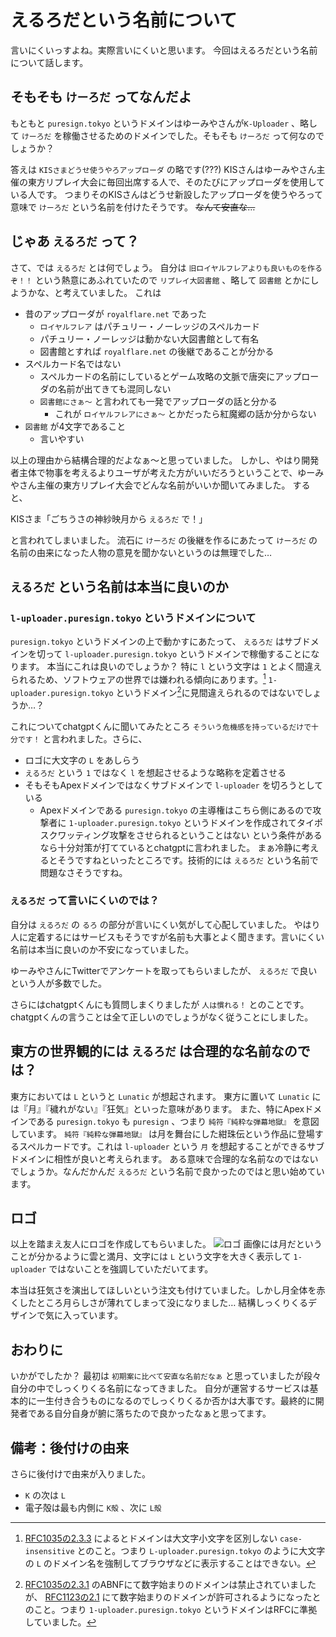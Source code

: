 # えるろだという名前について

言いにくいっすよね。実際言いにくいと思います。
今回はえるろだという名前について話します。

## そもそも `けーろだ` ってなんだよ

もともと `puresign.tokyo` というドメインはゆーみやさんが`K-Uploader` 、略して `けーろだ` を稼働させるためのドメインでした。そもそも `けーろだ` って何なのでしょうか？

答えは `KISさまどうせ使うやろアップローダ` の略です(???)
KISさんはゆーみやさん主催の東方リプレイ大会に毎回出席する人で、そのたびにアップローダを使用している人です。
つまりそのKISさんはどうせ新設したアップローダを使うやろって意味で `けーろだ` という名前を付けたそうです。
~~なんて安直な…~~

## じゃあ `えるろだ` って？

さて、では `えるろだ` とは何でしょう。
自分は `旧ロイヤルフレアよりも良いものを作るぞ！！` という熱意にあふれていたので `リプレイ大図書館` 、略して `図書館` とかにしようかな、と考えていました。
これは

- 昔のアップローダが `royalflare.net` であった
  - `ロイヤルフレア` はパチュリー・ノーレッジのスペルカード
  - パチュリー・ノーレッジは動かない大図書館として有名
  - 図書館とすれば `royalflare.net` の後継であることが分かる
- スペルカード名ではない
  - スペルカードの名前にしているとゲーム攻略の文脈で唐突にアップローダの名前が出てきても混同しない
  - `図書館にさぁ～` と言われても一発でアップローダの話と分かる
    - これが `ロイヤルフレアにさぁ～` とかだったら紅魔郷の話か分からない
- `図書館` が4文字であること
  - 言いやすい

以上の理由から結構合理的だよなぁ～と思っていました。
しかし、やはり開発者主体で物事を考えるよりユーザが考えた方がいいだろうということで、ゆーみやさん主催の東方リプレイ大会でどんな名前がいいか聞いてみました。
すると、

KISさま「ごちうさの神紗映月から `えるろだ` で！」

と言われてしまいました。
流石に `けーろだ` の後継を作るにあたって `けーろだ` の名前の由来になった人物の意見を聞かないというのは無理でした…

## `えるろだ` という名前は本当に良いのか

### `l-uploader.puresign.tokyo` というドメインについて

`puresign.tokyo` というドメインの上で動かすにあたって、 `えるろだ` はサブドメインを切って `l-uploader.puresign.tokyo` というドメインで稼働することになります。
本当にこれは良いのでしょうか？
特に `l` という文字は `1` とよく間違えられるため、ソフトウェアの世界では嫌われる傾向にあります。[^1]
`1-uploader.puresign.tokyo` というドメイン[^2]に見間違えられるのではないでしょうか…？

[^1]: [RFC1035の2.3.3](https://datatracker.ietf.org/doc/html/rfc1035#section-2.3.3) によるとドメインは大文字小文字を区別しない `case-insensitive` とのこと。つまり `L-uploader.puresign.tokyo` のように大文字の `L` のドメイン名を強制してブラウザなどに表示することはできない。

[^2]: [RFC1035の2.3.1](https://datatracker.ietf.org/doc/html/rfc1035#section-2.3.1) のABNFにて数字始まりのドメインは禁止されていましたが、 [RFC1123の2.1](https://datatracker.ietf.org/doc/html/rfc1123#section-2.1) にて数字始まりのドメインが許可されるようになったとのこと。つまり `1-uploader.puresign.tokyo` というドメインはRFCに準拠していました。

これについてchatgptくんに聞いてみたところ `そういう危機感を持っているだけで十分です！` と言われました。さらに、
- ロゴに大文字の `L` をあしらう
- `えるろだ` という `1` ではなく `l` を想起させるような略称を定着させる
- そもそもApexドメインではなくサブドメインで `l-uploader` を切ろうとしている
  - Apexドメインである `puresign.tokyo` の主導権はこちら側にあるので攻撃者に `1-uploader.puresign.tokyo` というドメインを作成されてタイポスクワッティング攻撃をさせられるということはない
という条件があるなら十分対策が打てているとchatgptに言われました。
まぁ冷静に考えるとそうですねといったところです。技術的には `えるろだ` という名前で問題なさそうですね。

### `えるろだ` って言いにくいのでは？
自分は `えるろだ` の `るろ` の部分が言いにくい気がして心配していました。
やはり人に定着するにはサービスもそうですが名前も大事とよく聞きます。言いにくい名前は本当に良いのか不安になっていました。

ゆーみやさんにTwitterでアンケートを取ってもらいましたが、 `えるろだ` で良いという人が多数でした。

さらにはchatgptくんにも質問しまくりましたが `人は慣れる！` とのことです。chatgptくんの言うことは全て正しいのでしょうがなく従うことにしました。

## 東方の世界観的には `えるろだ` は合理的な名前なのでは？

東方においては `L` というと `Lunatic` が想起されます。
東方に置いて `Lunatic` には『月』『穢れがない』『狂気』といった意味があります。
また、特にApexドメインである `puresign.tokyo` も `puresign` 、つまり `純符『純粋な弾幕地獄』` を意図しています。 `純符『純粋な弾幕地獄』` は月を舞台にした紺珠伝という作品に登場するスペルカードです。これは `l-uploader` という `月` を想起することができるサブドメインに相性が良いと考えられます。
ある意味で合理的な名前なのではないでしょうか。なんだかんだ `えるろだ` という名前で良かったのではと思い始めています。

## ロゴ

以上を踏まえ友人にロゴを作成してもらいました。
![ロゴ](/logo.png "ロゴ")
画像には月だということが分かるように雲と満月、文字には `L` という文字を大きく表示して `1-uploader` ではないことを強調していただいてます。

本当は狂気さを演出してほしいという注文も付けていました。しかし月全体を赤くしたところ月らしさが薄れてしまって没になりました…
結構しっくりくるデザインで気に入っています。

## おわりに

いかがでしたか？
最初は `初期案に比べて安直な名前だなぁ` と思っていましたが段々自分の中でしっくりくる名前になってきました。
自分が運営するサービスは基本的に一生付き合うものになるのでしっくりくるか否かは大事です。最終的に開発者である自分自身が腑に落ちたので良かったなぁと思ってます。

## 備考：後付けの由来
さらに後付けで由来が入りました。
- `K` の次は `L`
- 電子殻は最も内側に `K殻` 、次に `L殻`